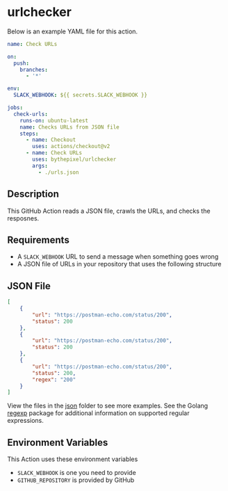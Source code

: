 # urlchecker

Below is an example YAML file for this action.

```yaml
name: Check URLs

on:
  push:
    branches:
      - '*'

env:
  SLACK_WEBHOOK: ${{ secrets.SLACK_WEBHOOK }}

jobs:
  check-urls:
    runs-on: ubuntu-latest
    name: Checks URLs from JSON file
    steps:
      - name: Checkout
        uses: actions/checkout@v2
      - name: Check URLs
        uses: bythepixel/urlchecker
        args:
          - ./urls.json
```

## Description

This GitHub Action reads a JSON file, crawls the URLs, and checks the resposnes.

## Requirements

* A `SLACK_WEBHOOK` URL to send a message when something goes wrong
* A JSON file of URLs in your repository that uses the following structure

## JSON File

```json
[
    {
        "url": "https://postman-echo.com/status/200",
        "status": 200
    },
    {
        "url": "https://postman-echo.com/status/200",
        "status": 200
    },
    {
        "url": "https://postman-echo.com/status/200",
        "status": 200,
        "regex": "200"
    }
]
```

View the files in the [json](json) folder to see more examples. See the Golang
[regexp][1] package for additional information on supported regular expressions.

## Environment Variables

This Action uses these environment variables

* `SLACK_WEBHOOK` is one you need to provide
* `GITHUB_REPOSITORY` is provided by GitHub

[1]: https://pkg.go.dev/regexp

